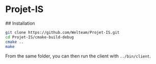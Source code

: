 # Projet-IS

## Installation

```bash
git clone https://github.com/Welteam/Projet-IS.git
cd Projet-IS/cmake-build-debug
cmake ..
make
```

From the same folder, you can then run the client with `../bin/client`.
